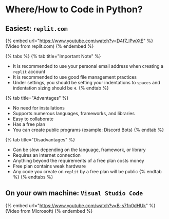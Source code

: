 # Where/How to Code in Python?

## Easiest: `replit.com`

{% embed url="https://www.youtube.com/watch?v=D4f7_lPwXtE" %}
(Video from replit.com)
{% endembed %}

{% tabs %}
{% tab title="Important Note" %}
* It is recommended to use your personal email address when creating a `replit` account
* It is recommended to use good file management practices
* Under settings, you should be setting your indentations to `spaces` and indentation sizing should be `4`.
{% endtab %}

{% tab title="Advantages" %}
* No need for installations
* Supports numerous languages, frameworks, and libraries
* Easy to collaborate
* Has a free plan
* You can create public programs (example: Discord Bots)
{% endtab %}

{% tab title="Disadvantages" %}
* Can be slow depending on the language, framework, or library
* Requires an internet connection
* Anything beyond the requirements of a free plan costs money
* Free plan contains weak hardware
* Any code you create on `replit` by a free plan will be public
{% endtab %}
{% endtabs %}

## On your own machine: `Visual Studio Code`

{% embed url="https://www.youtube.com/watch?v=B-s71n0dHUk" %}
(Video from Microsoft)
{% endembed %}

